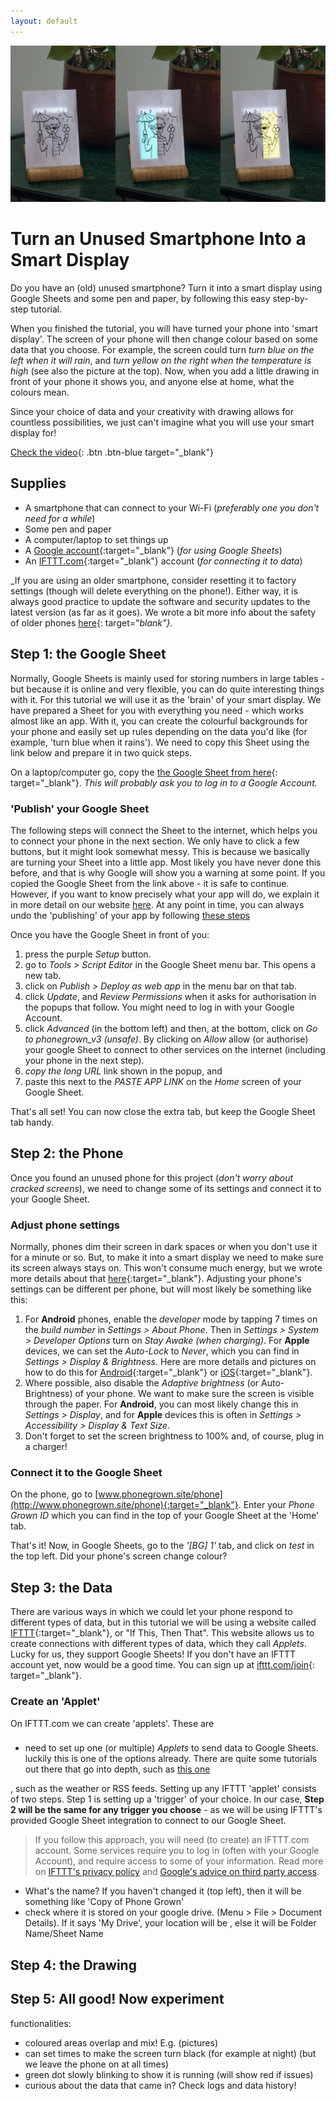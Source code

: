 ```yaml
---
layout: default
---
```


![alt text](assets/images/sunshine.jpg "text1")

# **Turn an Unused Smartphone Into a Smart Display**

Do you have an (old) unused smartphone? Turn it into a smart display using Google Sheets and some pen and paper, by following this easy step-by-step tutorial.

When you finished the tutorial, you will have turned your phone into 'smart display'. The screen of your phone will then change colour based on some data that you choose. For example, the screen could turn _turn blue on the left when it will rain_, and _turn yellow on the right when the temperature is high_ (see also the picture at the top). Now, when you add a little drawing in front of your phone it shows you, and anyone else at home, what the colours mean.

Since your choice of data and your creativity with drawing allows for countless possibilities, we just can't imagine what you will use your smart display for!

[Check the video](#video){: .btn .btn-blue target="_blank"}

<!-- TODO: get some help, go creative with drawing! ?? Perhaps seperate taasks?-->

## Supplies
<!-- TODO: something about parents for account, do it together! -->
- A smartphone that can connect to your Wi-Fi (_preferably one you don't need for a while_)
- Some pen and paper
- A computer/laptop to set things up
- A [Google account](https://myaccount.google.com/){:target="_blank"} (_for using Google Sheets_)
- An [IFTTT.com](https://www.ifttt.com/){:target="_blank"} account (_for connecting it to data_)

_If you are using an older smartphone, consider resetting it to factory settings (though will delete everything on the phone!). Either way, it is always good practice to update the software and security updates to the latest version (as far as it goes). We wrote a bit more info about the safety of older phones [here](https://www.phonegrown.site/#more-phones){: target="_blank"}._

## Step 1: the Google Sheet
Normally, Google Sheets is mainly used for storing numbers in large tables - but because it is online and very flexible, you can do quite interesting things with it. For this tutorial we will use it as the  'brain' of your smart display. We have prepared a Sheet for you with everything you need - which works almost like an app. With it, you can create the colourful backgrounds for your phone and easily set up rules depending on the data you'd like (for example, 'turn blue when it rains'). We need to copy this Sheet using the link below and prepare it in two quick steps.

On a laptop/computer go, copy the [the Google Sheet from here](#copy){: target="_blank"}. _This will probably ask you to log in to a Google Account._

### 'Publish' your Google Sheet
The following steps will connect the Sheet to the internet, which helps you to connect your phone in the next section. We only have to click a few buttons, but it might look somewhat messy. This is because we basically are turning your Sheet into a little app. Most likely you have never done this before, and that is why Google will show you a warning at some point. If you copied the Google Sheet from the link above - it is safe to continue. However, if you want to know precisely what your app will do, we explain it in more detail on our website [here](https://www.phonegrown.site/#more-tech). At any point in time, you can always undo the 'publishing' of your app by following [these steps](https://www.phonegrown.site/#more-undo)

Once you have the Google Sheet in front of you:
1. press the purple _Setup_ button.
1. go to _Tools > Script Editor_ in the Google Sheet menu bar. This opens a new tab.
1. click on _Publish > Deploy as web app_ in the menu bar on that tab.
1. click _Update_, and _Review Permissions_ when it asks for authorisation in the popups that follow. You might need to log in with your Google Account.
1. click _Advanced_ (in the bottom left) and then, at the bottom, click on _Go to phonegrown_v3 (unsafe)_. By clicking on _Allow_ allow (or authorise) your google Sheet to connect to other services on the internet (including your phone in the next step).
1. _copy the long URL_ link shown in the popup, and
1. paste this next to the _PASTE APP LINK_ on the _Home_ screen of your Google Sheet.

That's all set! You can now close the extra tab, but keep the Google Sheet tab handy.  

## Step 2: the Phone
Once you found an unused phone for this project (_don't worry about cracked screens_), we need to change some of its settings and connect it to your Google Sheet.

### Adjust phone settings
Normally, phones dim their screen in dark spaces or when you don't use it for a minute or so. But, to make it into a smart display we need to make sure its screen always stays on. This won't consume much energy, but we wrote more details about that [here](https://www.phonegrown.site/#more-sust){:target="_blank"}. Adjusting your phone's settings can be different per phone, but will most likely be something like this:

1. For **Android** phones, enable the _developer_ mode by tapping 7 times on the _build number_ in _Settings > About Phone_. Then in _Settings > System > Developer Options_ turn on _Stay Awake (when charging)_. For **Apple** devices, we can set the _Auto-Lock_ to _Never_, which you can find in _Settings > Display & Brightness_. Here are more details and pictures on how to do this for [Android](https://www.howto-connect.com/how-to-stay-awake-phone-screen-while-charging-on-android/){:target="_blank"} or [iOS](https://forums.tomsguide.com/faq/how-to-change-the-auto-lock-time-in-ios-11.19693/){:target="_blank"}.
1. Where possible, also disable the _Adaptive brightness_ (or Auto-Brightness) of your phone. We want to make sure the screen is visible through the paper. For **Android**, you can most likely change this in _Settings > Display_, and for **Apple** devices this is often in _Settings > Accessibility > Display & Text Size_.
1. Don't forget to set the screen brightness to 100% and, of course, plug in a charger!

### Connect it to the Google Sheet
On the phone, go to [www.phonegrown.site/phone](http://www.phonegrown.site/phone){:target="_blank"}. Enter your _Phone Grown ID_ which you can find in the top of your Google Sheet at the 'Home' tab.

That's it! Now, in Google Sheets, go to the _'[BG] 1'_ tab, and click on _test_ in the top left. Did your phone's screen change colour?

## Step 3: the Data
There are various ways in which we could let your phone respond to different types of data, but in this tutorial we will be using a website called [IFTTT](http://www.ifttt.com){:target="_blank"}, or "If This, Then That". This website allows us to create connections with different types of data, which they call _Applets_. Lucky for us, they support Google Sheets! If you don't have an IFTTT account yet, now would be a good time. You can sign up at [ifttt.com/join](https://ifttt.com/join){: target="_blank"}.

### Create an 'Applet'
On IFTTT.com we can create 'applets'. These are


###
- need to set up one (or multiple) _Applets_ to send data to Google Sheets. luckily this is one of the options already.
There are quite some tutorials out there that go into depth, such as [this one](https://business.tutsplus.com/tutorials/how-to-use-ifttt-with-google-sheets--cms-28355)

, such as the weather or RSS feeds. Setting up any IFTTT 'applet' consists of two steps. Step 1 is setting up a 'trigger' of your choice. In our case, **Step 2 will be the same for any trigger you choose** - as we will be using IFTTT's provided Google Sheet integration to connect to our Google Sheet.

> If you follow this approach, you will need (to create) an IFTTT.com account. Some services require you to log in (often with your Google Account), and require access to some of your information. Read more on [IFTTT's privacy policy](https://ifttt.com/terms) and [Google's advice on third party access](https://support.google.com/accounts/answer/3466521).  


- What's the name? If you haven't changed it (top left), then it will be something like 'Copy of Phone Grown'
- check where it is stored on your google drive.  (Menu > File > Document Details). If it says 'My Drive', your location will be <your name>, else it will be Folder Name/Sheet Name


## Step 4: the Drawing

## Step 5: All good! Now experiment

functionalities:
- coloured areas overlap and mix! E.g. (pictures)
- can set times to make the screen turn black (for example at night) (but we leave the phone on at all times)
- green dot slowly blinking to show it is running (will show red if issues)
- curious about the data that came in? Check logs and data history!
